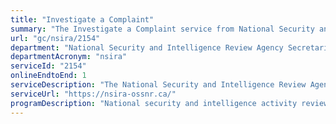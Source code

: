```yaml
---
title: "Investigate a Complaint"
summary: "The Investigate a Complaint service from National Security and Intelligence Review Agency Secretariat is available end-to-end online, according to the GC Service Inventory."
url: "gc/nsira/2154"
department: "National Security and Intelligence Review Agency Secretariat"
departmentAcronym: "nsira"
serviceId: "2154"
onlineEndtoEnd: 1
serviceDescription: "The National Security and Intelligence Review Agency (NSIRA) investigates complaints from members of the public regarding CSIS, CSE and the national-security related activities of the RCMP. It also investigates complaints related to the denial or revocation of security clearances."
serviceUrl: "https://nsira-ossnr.ca/"
programDescription: "National security and intelligence activity reviews and complaints investigations"
---
```

